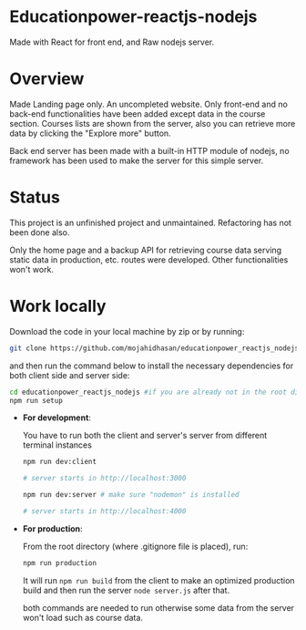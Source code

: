 # Educationpower-reactjs-nodejs

Made with React for front end, and Raw nodejs server.

# Overview

Made Landing page only. An uncompleted website. Only front-end and no back-end functionalities have been added except data in the course section. Courses lists are shown from the server, also you can retrieve more data by clicking the "Explore more" button.

Back end server has been made with a built-in HTTP module of nodejs, no framework has been used to make the server for this simple server.

# Status

This project is an unfinished project and unmaintained. Refactoring has not been done also.

Only the home page and a backup API for retrieving course data serving static data in production, etc. routes were developed. Other functionalities won't work.

# Work locally

Download the code in your local machine by zip or by running:

```bash
git clone https://github.com/mojahidhasan/educationpower_reactjs_nodejs.git
```

and then run the command below to install the necessary dependencies for both client side and server side:

```bash
cd educationpower_reactjs_nodejs #if you are already not in the root directory
npm run setup
```

- **For development**:

  You have to run both the client and server's server from different terminal instances

  ```bash
  npm run dev:client

  # server starts in http://localhost:3000
  ```

  ```bash
  npm run dev:server # make sure "nodemon" is installed

  # server starts in http://localhost:4000
  ```

- **For production**:

  From the root directory (where .gitignore file is placed), run:

  ```bash
  npm run production
  ```

  It will run `npm run build` from the client to make an optimized production build and then run the server `node server.js` after that.

  both commands are needed to run otherwise some data from the server won't load such as course data.
